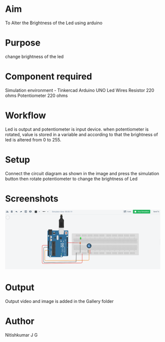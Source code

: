# Aim
To Alter the Brightness of the Led using arduino
<br>

# Purpose
change brightness of the led
<br>

# Component required
Simulation environment - Tinkercad
Arduino UNO
Led
Wires
Resistor 220 ohms 
Potentiometer 220 ohms
<br>


# Workflow
Led is output and potentiometer is input device.
when potentiometer is rotated, value is stored in a variable and according to that the brightness of led is altered from 0 to 255.
<br>

# Setup 
Connect the circuit diagram as shown in the image and press the simulation button then rotate potentiometer to change the brightness of Led

# Screenshots
![](Gallery/Led-Brightness-Control1.png)
<br>
# Output

Output video and image is added in the Gallery folder
<br>

# Author
Nitishkumar J G
